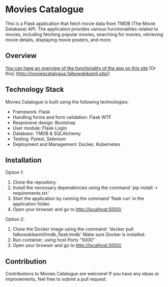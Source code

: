 # Movies Catalogue

This is a Flask application that fetch movie data from TMDB (The Movie Database) API. The application provides various functionalities related to movies, including fetching popular movies, searching for movies, retrieving movie details, displaying movie posters, and more.

## Overview
[You can have an overview of the functionality of the app on this site](https://moviescatalogue.falkowskikamil.site/) [Or this] (http://moviescatalogue.falkowskikamil.site/)


## Technology Stack

Movies Catalogue is built using the following technologies:

- Framework: Flask
- Handling forms and form validation: Flask WTF
- Responsive design: Bootstrap
- User module: Flask-Login
- Database: TMDB & SQLAlchemy
- Testing: Pytest, Selenium
- Deployment and Management: Docker, Kubernetes

## Installation

Option 1:
   1. Clone the repository.
   2. Install the necessary dependencies using the command 'pip install -r requirements.txt.'
   3. Start the application by running the command 'flask run' in the application folder.
   4. Open your browser and go to [http://localhost:5000/](http://localhost:5000/)
   
Option 2:
   1. Clone the Docker image using the command: 'docker pull falkowskikamil/tmdb_flask:tmdb' Make sure Docker is installed.
   2. Run container, using host Ports "5000"
   3. Open your browser and go to [http://localhost:5000/](http://localhost:5000/)

## Contribution

Contributions to Movies Catalogue are welcome! If you have any ideas or improvements, feel free to submit a pull request.
